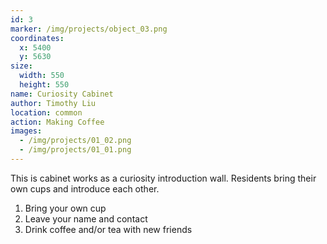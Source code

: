 ```yaml
---
id: 3
marker: /img/projects/object_03.png
coordinates:
  x: 5400
  y: 5630
size:
  width: 550
  height: 550
name: Curiosity Cabinet
author: Timothy Liu
location: common
action: Making Coffee
images:
  - /img/projects/01_02.png
  - /img/projects/01_01.png
---
```

This is cabinet works as a curiosity introduction wall. Residents bring their own cups and introduce each other.



1. Bring your own cup
2. Leave your name and contact 
3. Drink coffee and/or tea with new friends